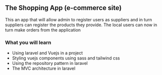 ## The Shopping App (e-commerce site)
This an app that will allow admin to register users as suppliers and in turn suppliers can register the products they provide.
The local users can now in turn make orders from the application

### What you will learn
- Using laravel and Vuejs in a project
- Styling vuejs components using sass and tailwind css
- Using the repository pattern in laravel
- The MVC architecture in laravel
